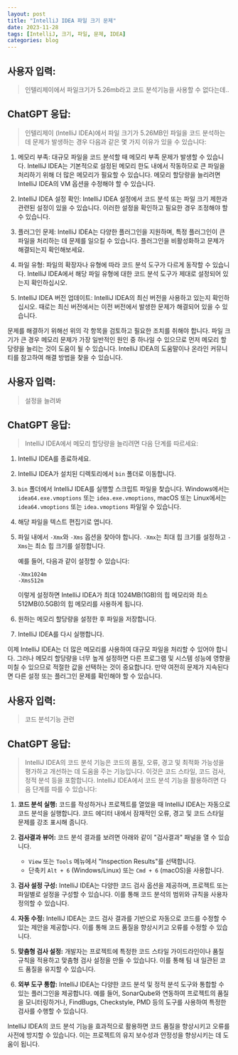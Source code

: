 ```yaml
---
layout: post
title: "IntelliJ IDEA 파일 크기 문제"
date: 2023-11-28
tags: [IntelliJ, 크기, 파일, 문제, IDEA]
categories: blog
---
```


## 사용자 입력:
> 인텔리제이에서 파일크기가 5.26mb라고 코드 분석기능을 사용할 수 없다는데..

## ChatGPT 응답:
> 인텔리제이 (IntelliJ IDEA)에서 파일 크기가 5.26MB인 파일을 코드 분석하는 데 문제가 발생하는 경우 다음과 같은 몇 가지 이유가 있을 수 있습니다:

1. 메모리 부족: 대규모 파일을 코드 분석할 때 메모리 부족 문제가 발생할 수 있습니다. IntelliJ IDEA는 기본적으로 설정된 메모리 한도 내에서 작동하므로 큰 파일을 처리하기 위해 더 많은 메모리가 필요할 수 있습니다. 메모리 할당량을 늘리려면 IntelliJ IDEA의 VM 옵션을 수정해야 할 수 있습니다.

2. IntelliJ IDEA 설정 확인: IntelliJ IDEA 설정에서 코드 분석 또는 파일 크기 제한과 관련된 설정이 있을 수 있습니다. 이러한 설정을 확인하고 필요한 경우 조정해야 할 수 있습니다.

3. 플러그인 문제: IntelliJ IDEA는 다양한 플러그인을 지원하며, 특정 플러그인이 큰 파일을 처리하는 데 문제를 일으킬 수 있습니다. 플러그인을 비활성화하고 문제가 해결되는지 확인해보세요.

4. 파일 유형: 파일의 확장자나 유형에 따라 코드 분석 도구가 다르게 동작할 수 있습니다. IntelliJ IDEA에서 해당 파일 유형에 대한 코드 분석 도구가 제대로 설정되어 있는지 확인하십시오.

5. IntelliJ IDEA 버전 업데이트: IntelliJ IDEA의 최신 버전을 사용하고 있는지 확인하십시오. 때로는 최신 버전에서는 이전 버전에서 발생한 문제가 해결되어 있을 수 있습니다.

문제를 해결하기 위해선 위의 각 항목을 검토하고 필요한 조치를 취해야 합니다. 파일 크기가 큰 경우 메모리 문제가 가장 일반적인 원인 중 하나일 수 있으므로 먼저 메모리 할당량을 늘리는 것이 도움이 될 수 있습니다. IntelliJ IDEA의 도움말이나 온라인 커뮤니티를 참고하여 해결 방법을 찾을 수 있습니다.

## 사용자 입력:
> 설정을 늘려봐

## ChatGPT 응답:
> IntelliJ IDEA에서 메모리 할당량을 늘리려면 다음 단계를 따르세요:

1. IntelliJ IDEA를 종료하세요.

2. IntelliJ IDEA가 설치된 디렉토리에서 `bin` 폴더로 이동합니다.

3. `bin` 폴더에서 IntelliJ IDEA를 실행할 스크립트 파일을 찾습니다. Windows에서는 `idea64.exe.vmoptions` 또는 `idea.exe.vmoptions`, macOS 또는 Linux에서는 `idea64.vmoptions` 또는 `idea.vmoptions` 파일일 수 있습니다.

4. 해당 파일을 텍스트 편집기로 엽니다.

5. 파일 내에서 `-Xmx`와 `-Xms` 옵션을 찾아야 합니다. `-Xmx`는 최대 힙 크기를 설정하고 `-Xms`는 최소 힙 크기를 설정합니다.

   예를 들어, 다음과 같이 설정할 수 있습니다:
   ```
   -Xmx1024m
   -Xms512m
   ```

   이렇게 설정하면 IntelliJ IDEA가 최대 1024MB(1GB)의 힙 메모리와 최소 512MB(0.5GB)의 힙 메모리를 사용하게 됩니다.

6. 원하는 메모리 할당량을 설정한 후 파일을 저장합니다.

7. IntelliJ IDEA를 다시 실행합니다.

이제 IntelliJ IDEA는 더 많은 메모리를 사용하여 대규모 파일을 처리할 수 있어야 합니다. 그러나 메모리 할당량을 너무 높게 설정하면 다른 프로그램 및 시스템 성능에 영향을 미칠 수 있으므로 적절한 값을 선택하는 것이 중요합니다. 만약 여전히 문제가 지속된다면 다른 설정 또는 플러그인 문제를 확인해야 할 수 있습니다.

## 사용자 입력:
> 코드 분석기능 관련

## ChatGPT 응답:
> IntelliJ IDEA의 코드 분석 기능은 코드의 품질, 오류, 경고 및 최적화 가능성을 평가하고 개선하는 데 도움을 주는 기능입니다. 이것은 코드 스타일, 코드 검사, 정적 분석 등을 포함합니다. IntelliJ IDEA에서 코드 분석 기능을 활용하려면 다음 단계를 따를 수 있습니다:

1. **코드 분석 실행:** 코드를 작성하거나 프로젝트를 열었을 때 IntelliJ IDEA는 자동으로 코드 분석을 실행합니다. 코드 에디터 내에서 잠재적인 오류, 경고 및 코드 스타일 문제를 강조 표시해 줍니다.

2. **검사결과 뷰어:** 코드 분석 결과를 보려면 아래와 같이 "검사결과" 패널을 열 수 있습니다.
   - `View` 또는 `Tools` 메뉴에서 "Inspection Results"를 선택합니다.
   - 단축키 `Alt + 6` (Windows/Linux) 또는 `Cmd + 6` (macOS)을 사용합니다.

3. **검사 설정 구성:** IntelliJ IDEA는 다양한 코드 검사 옵션을 제공하며, 프로젝트 또는 파일별로 설정을 구성할 수 있습니다. 이를 통해 코드 분석의 범위와 규칙을 사용자 정의할 수 있습니다.

4. **자동 수정:** IntelliJ IDEA는 코드 검사 결과를 기반으로 자동으로 코드를 수정할 수 있는 제안을 제공합니다. 이를 통해 코드 품질을 향상시키고 오류를 수정할 수 있습니다.

5. **맞춤형 검사 설정:** 개발자는 프로젝트에 특정한 코드 스타일 가이드라인이나 품질 규칙을 적용하고 맞춤형 검사 설정을 만들 수 있습니다. 이를 통해 팀 내 일관된 코드 품질을 유지할 수 있습니다.

6. **외부 도구 통합:** IntelliJ IDEA는 다양한 코드 분석 및 정적 분석 도구와 통합할 수 있는 플러그인을 제공합니다. 예를 들어, SonarQube와 연동하여 프로젝트의 품질을 모니터링하거나, FindBugs, Checkstyle, PMD 등의 도구를 사용하여 특정한 검사를 수행할 수 있습니다.

IntelliJ IDEA의 코드 분석 기능을 효과적으로 활용하면 코드 품질을 향상시키고 오류를 사전에 방지할 수 있습니다. 이는 프로젝트의 유지 보수성과 안정성을 향상시키는 데 도움이 됩니다.

